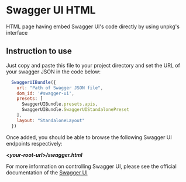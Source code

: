 # Swagger UI HTML
HTML page having embed Swagger UI's code directly by using unpkg's interface

## Instruction to use

Just copy and paste this file to your project directory and set the URL of your swagger JSON in the code below: 

```js
  SwaggerUIBundle({
    url: "Path of Swagger JSON file",
    dom_id: '#swagger-ui',
    presets: [
      SwaggerUIBundle.presets.apis,
      SwaggerUIBundle.SwaggerUIStandalonePreset
    ],
    layout: "StandaloneLayout"
  })
```
Once added, you should be able to browse the following Swagger UI endpoints respectively:

***\<your-root-url\>/swagger.html***

For more information on controlling Swagger UI, please see the official documentation of the [Swagger UI](https://github.com/swagger-api/swagger-ui)
